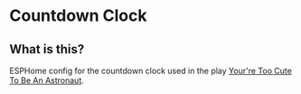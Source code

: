 # Countdown Clock

## What is this?
ESPHome config for the countdown clock used in the play [Your're Too Cute To Be An Astronaut](https://www.cuteastronaut.com/).
